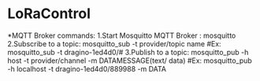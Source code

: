 # LoRaControl

*MQTT Broker commands:
1.Start Mosquitto MQTT Broker : mosquitto
2.Subscribe to a topic: mosquitto_sub -t provider/topic name 
  #Ex: mosquitto_sub -t dragino-1ed4d0/#
3.Publish to a topic: mosquitto_pub -h host -t provider/channel -m DATAMESSAGE(text/ data) 
  #Ex: mosquitto_pub -h localhost -t dragino-1ed4d0/889988 -m DATA
